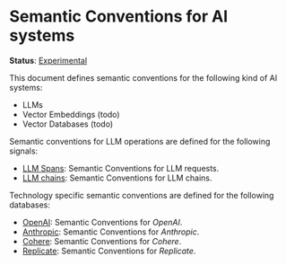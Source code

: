 <!--- Hugo front matter used to generate the website version of this page:
linkTitle: AI
path_base_for_github_subdir:
  from: content/en/docs/specs/semconv/ai/_index.md
  to: database/README.md
--->

# Semantic Conventions for AI systems

**Status**: [Experimental][DocumentStatus]

This document defines semantic conventions for the following kind of AI systems:

* LLMs
* Vector Embeddings (todo)
* Vector Databases (todo)

Semantic conventions for LLM operations are defined for the following signals:

* [LLM Spans](llm-spans.md): Semantic Conventions for LLM requests.
* [LLM chains](llm-chains.md): Semantic Conventions for LLM chains.

Technology specific semantic conventions are defined for the following databases:

* [OpenAI](openai.md): Semantic Conventions for *OpenAI*.
* [Anthropic](anthropic.md): Semantic Conventions for *Anthropic*.
* [Cohere](cohere.md): Semantic Conventions for *Cohere*.
* [Replicate](replicate.md): Semantic Conventions for *Replicate*.

[DocumentStatus]: https://github.com/open-telemetry/opentelemetry-specification/tree/v1.22.0/specification/document-status.md
